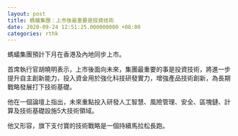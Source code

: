 ```yaml
---
layout: post
title: 螞蟻集團：上市後最重要是投資技術　
date: 2020-09-24 12:51:25.000000000 +08:00
categories: rthk
---
```


螞蟻集團預計下月在香港及內地同步上市。

首席執行官胡曉明表示，上市後面向未來，集團最重要的事是投資技術，將進一步提升自主創新能力，投入資金用於強化科技研發實力，增強產品技術創新，為長期戰略發展打下技術基礎。

他在一個論壇上指出，未來重點投入研發人工智慧、風險管理、安全、區塊鏈、計算及技術基礎設施5大技術領域。

他又形容，旗下支付寶的技術戰略是一個持續馬拉松長跑。
